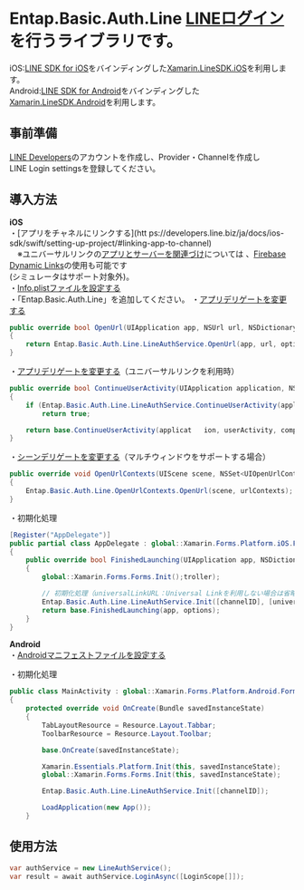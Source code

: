 ﻿# Entap.Basic.Auth.Line [LINEログイン](https://developers.line.biz/ja/docs/line-login/)を行うライブラリです。
iOS:[LINE SDK for iOS](https://developers.line.biz/ja/docs/ios-sdk/)をバインディングした[Xamarin.LineSDK.iOS](https://github.com/entap/Xamarin.LineSDK/tree/main/Xamarin.LineSDK/Xamarin.LineSDK.iOS)を利用します。  
Android:[LINE SDK for Android](https://developers.line.biz/ja/docs/android-sdk/)をバインディングした[Xamarin.LineSDK.Android](https://github.com/entap/Xamarin.LineSDK/tree/main/Xamarin.LineSDK/Xamarin.LineSDK.Android)を利用します。

## 事前準備
[LINE Developers](https://developers.line.biz/ja/)のアカウントを作成し、Provider・Channelを作成し  
LINE Login settingsを登録してください。

## 導入方法

**iOS**  
 ・[アプリをチャネルにリンクする](htt	ps://developers.line.biz/ja/docs/ios-sdk/swift/setting-up-project/#linking-app-to-channel)  
　※ユニバーサルリンクの[アプリとサーバーを関連づけ](https://developers.line.biz/ja/docs/ios-sdk/swift/universal-links-support/#ul-s1)については 、[Firebase Dynamic Links](https://firebase.google.com/docs/dynamic-links?hl=ja)の使用も可能です  
(シミュレータはサポート対象外)。    
・[Info.plistファイルを設定する](https://developers.line.biz/ja/docs/ios-sdk/swift/setting-up-project/#config-infoplist-file)  
・「Entap.Basic.Auth.Line」を追加してください。
・[アプリデリゲートを変更する](https://developers.line.biz/ja/docs/ios-sdk/swift/integrate-line-login/#modify-app-delegate)
```csharp
public override bool OpenUrl(UIApplication app, NSUrl url, NSDictionary options)
{
    return Entap.Basic.Auth.Line.LineAuthService.OpenUrl(app, url, options);
}
```

・[アプリデリゲートを変更する](https://developers.line.biz/ja/docs/ios-sdk/swift/universal-links-support/#modify-app-delegate)（ユニバーサルリンクを利用時）
```csharp
public override bool ContinueUserActivity(UIApplication application, NSUserActivity userActivity, UIApplicationRestorationHandler completionHandler)
{
    if (Entap.Basic.Auth.Line.LineAuthService.ContinueUserActivity(application, userActivity, completionHandler))
        return true;

    return base.ContinueUserActivity(applicat	ion, userActivity, completionHandler);
}
```

・[シーンデリゲートを変更する](https://developers.line.biz/ja/docs/ios-sdk/swift/integrate-line-login/#modify-scene-delegates)（マルチウィンドウをサポートする場合）
```csharp
public override void OpenUrlContexts(UIScene scene, NSSet<UIOpenUrlContext> urlContexts)
{
    Entap.Basic.Auth.Line.OpenUrlContexts.OpenUrl(scene, urlContexts);
}
```

・初期化処理
```csharp
[Register("AppDelegate")]
public partial class AppDelegate : global::Xamarin.Forms.Platform.iOS.FormsApplicationDelegate
{
    public override bool FinishedLaunching(UIApplication app, NSDictionary options)
    {
        global::Xamarin.Forms.Forms.Init();troller);

		// 初期化処理（universalLinkURL：Universal Linkを利用しない場合は省略可能）
        Entap.Basic.Auth.Line.LineAuthService.Init([channelID], [universalLinkURL]);
        return base.FinishedLaunching(app, options);
    }
}
```

**Android**  
・[Androidマニフェストファイルを設定する](https://developers.line.biz/ja/docs/android-sdk/integrate-line-login/#setting-android-manifest-file])

・初期化処理
```csharp
public class MainActivity : global::Xamarin.Forms.Platform.Android.FormsAppCompatActivity, IOnSuccessListener
{
    protected override void OnCreate(Bundle savedInstanceState)
    {
        TabLayoutResource = Resource.Layout.Tabbar;
        ToolbarResource = Resource.Layout.Toolbar;

        base.OnCreate(savedInstanceState);

        Xamarin.Essentials.Platform.Init(this, savedInstanceState);
        global::Xamarin.Forms.Forms.Init(this, savedInstanceState);

        Entap.Basic.Auth.Line.LineAuthService.Init([channelID]);

        LoadApplication(new App());
    }
```

## 使用方法
```csharp
var authService = new LineAuthService();
var result = await authService.LoginAsync([LoginScope[]]);
```
